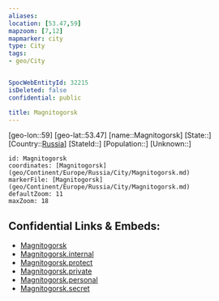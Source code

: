 ```yaml
---
aliases: 
location: [53.47,59]
mapzoom: [7,12] 
mapmarker: city 
type: City
tags:
- geo/City


SpocWebEntityId: 32215
isDeleted: false
confidential: public

title: Magnitogorsk
---
```

[geo-lon::59]
[geo-lat::53.47]
[name::Magnitogorsk]
[State::]
[Country::[Russia](geo/Continent/Europe/Russia.md)]
[StateId::]
[Population::]
[Unknown::]


```leaflet
id: Magnitogorsk
coordinates: [Magnitogorsk](geo/Continent/Europe/Russia/City/Magnitogorsk.md)
markerFile: [Magnitogorsk](geo/Continent/Europe/Russia/City/Magnitogorsk.md)
defaultZoom: 11 
maxZoom: 18
```


## Confidential Links & Embeds: 
- [Magnitogorsk](../../../../../../_public/geo/Continent/Europe/Russia/City/Magnitogorsk.md) 
- [Magnitogorsk.internal](../../../../../../_internal/geo/Continent/Europe/Russia/City/Magnitogorsk.internal.md) 
- [Magnitogorsk.protect](../../../../../../_protect/geo/Continent/Europe/Russia/City/Magnitogorsk.protect.md) 
- [Magnitogorsk.private](../../../../../../_private/geo/Continent/Europe/Russia/City/Magnitogorsk.private.md) 
- [Magnitogorsk.personal](../../../../../../_personal/geo/Continent/Europe/Russia/City/Magnitogorsk.personal.md) 
- [Magnitogorsk.secret](../../../../../../_secret/geo/Continent/Europe/Russia/City/Magnitogorsk.secret.md) 
